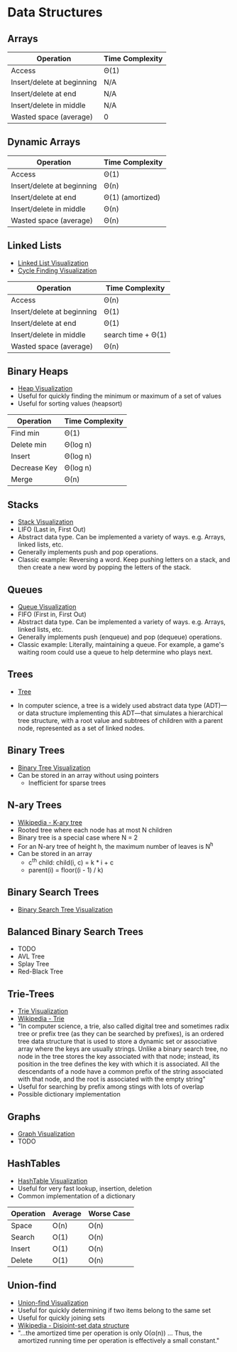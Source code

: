 # Data Structures

## Arrays

| Operation                  | Time Complexity    |
|----------------------------|--------------------|
| Access                     | Θ(1)               |
| Insert/delete at beginning | N/A                |
| Insert/delete at end       | N/A                |
| Insert/delete in middle    | N/A                |
| Wasted space (average)     | 0                  |

## Dynamic Arrays

| Operation                  | Time Complexity    |
|----------------------------|--------------------|
| Access                     | Θ(1)               |
| Insert/delete at beginning | Θ(n)               |
| Insert/delete at end       | Θ(1) (amortized)   |
| Insert/delete in middle    | Θ(n)               |
| Wasted space (average)     | Θ(n)               |

## Linked Lists
* [Linked List Visualization](http://visualgo.net/list)
* [Cycle Finding Visualization](http://visualgo.net/cyclefinding)

| Operation                  | Time Complexity    |
|----------------------------|--------------------|
| Access                     | Θ(n)               |
| Insert/delete at beginning | Θ(1)               |
| Insert/delete at end       | Θ(1)               |
| Insert/delete in middle    | search time + Θ(1) |
| Wasted space (average)     | Θ(n)               |

## Binary Heaps
* [Heap Visualization](http://visualgo.net/heap)
* Useful for quickly finding the minimum or maximum of a set of values
* Useful for sorting values (heapsort)

| Operation    | Time Complexity    |
|--------------|--------------------|
| Find min     | Θ(1)               |
| Delete min   | Θ(log n)           |
| Insert       | Θ(log n)           |
| Decrease Key | Θ(log n)           |
| Merge        | Θ(n)               |

## Stacks
* [Stack Visualization](https://www.cs.usfca.edu/~galles/visualization/StackArray.html)
* LIFO (Last in, First Out)
* Abstract data type. Can be implemented a variety of ways. e.g. Arrays, linked lists, etc.
* Generally implements push and pop operations.
* Classic example: Reversing a word. Keep pushing letters on a stack, and then create a new word by popping the letters of the stack.

## Queues
* [Queue Visualization](http://www.cs.usfca.edu/~galles/JavascriptVisual/QueueArray.html)
* FIFO (First in, First Out)
* Abstract data type. Can be implemented a variety of ways. e.g. Arrays, linked lists, etc.
* Generally implements push (enqueue) and pop (dequeue) operations.
* Classic example: Literally, maintaining a queue. For example, a game's waiting room could use a queue to help determine who plays next.

## Trees
* [Tree](https://en.wikipedia.org/wiki/Tree_(data_structure)#/media/File:Binary_tree.svg)

* In computer science, a tree is a widely used abstract data type (ADT)—or data structure implementing this ADT—that simulates a      hierarchical tree structure, with a root value and subtrees of children with a parent node, represented as a set of linked nodes.

## Binary Trees
* [Binary Tree Visualization](http://kanaka.github.io/rbt_cfs/trees.html)
* Can be stored in an array without using pointers
  * Inefficient for sparse trees

## N-ary Trees
* [Wikipedia - K-ary tree](https://en.wikipedia.org/wiki/K-ary_tree)
* Rooted tree where each node has at most N children
* Binary tree is a special case where N = 2
* For an N-ary tree of height h, the maximum number of leaves is N<sup>h</sup>
* Can be stored in an array
  * c<sup>th</sup> child: child(i, c) = k * i + c
  * parent(i) = floor((i - 1) / k)

## Binary Search Trees
* [Binary Search Tree Visualization](http://visualgo.net/bst)

## Balanced Binary Search Trees
* TODO
* AVL Tree
* Splay Tree
* Red-Black Tree

## Trie-Trees
* [Trie Visualization](https://people.ok.ubc.ca/ylucet/DS/Trie.html)
* [Wikipedia - Trie](https://en.wikipedia.org/wiki/Trie)
* "In computer science, a trie, also called digital tree and sometimes radix tree or prefix tree (as they can be searched by prefixes), is an ordered tree data structure that is used to store a dynamic set or associative array where the keys are usually strings. Unlike a binary search tree, no node in the tree stores the key associated with that node; instead, its position in the tree defines the key with which it is associated. All the descendants of a node have a common prefix of the string associated with that node, and the root is associated with the empty string"
* Useful for searching by prefix among stings with lots of overlap
* Possible dictionary implementation

## Graphs
* [Graph Visualization](http://visualgo.net/graphds)
* TODO

## HashTables
* [HashTable Visualization](http://visualgo.net/hashtable)
* Useful for very fast lookup, insertion, deletion
* Common implementation of a dictionary

|Operation| Average | Worse Case |
|---------|---------|------------|
| Space   | O(n)    | O(n)       |
| Search  | O(1)    | O(n)       |
| Insert  | O(1)    | O(n)       |
| Delete  | O(1)    | O(n)       |

## Union-find
* [Union-find Visualization](http://visualgo.net/ufds)
* Useful for quickly determining if two items belong to the same set
* Useful for quickly joining sets
* [Wikipedia - Disjoint-set data structure](https://en.wikipedia.org/wiki/Disjoint-set_data_structure)
* "...the amortized time per operation is only O(α(n)) ... Thus, the amortized running time per operation is effectively a small constant."
